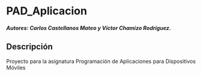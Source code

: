 # PAD_Aplicacion

##### Autores: Carlos Castellanos Mateo y Víctor Chamizo Rodriguez.

## Descripción
Proyecto para la asignatura Programación de Aplicaciones para Dispositivos Móviles
